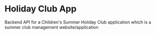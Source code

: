 # Holiday Club App

Backend API for a Children's Summer Holiday Club application which is a summer club management website/application
